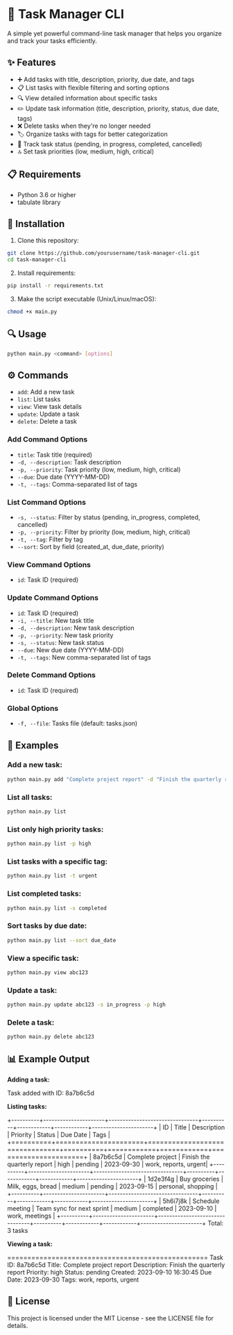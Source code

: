 # 📝 Task Manager CLI

A simple yet powerful command-line task manager that helps you organize and track your tasks efficiently.

## ✨ Features

- ➕ Add tasks with title, description, priority, due date, and tags
- 📋 List tasks with flexible filtering and sorting options
- 🔍 View detailed information about specific tasks
- ✏️ Update task information (title, description, priority, status, due date, tags)
- ❌ Delete tasks when they're no longer needed
- 🏷️ Organize tasks with tags for better categorization
- 🔄 Track task status (pending, in progress, completed, cancelled)
- 🔝 Set task priorities (low, medium, high, critical)

## 📋 Requirements

- Python 3.6 or higher
- tabulate library

## 🚀 Installation

1. Clone this repository:
```bash
git clone https://github.com/yourusername/task-manager-cli.git
cd task-manager-cli
```

2. Install requirements:
```bash
pip install -r requirements.txt
```

3. Make the script executable (Unix/Linux/macOS):
```bash
chmod +x main.py
```

## 🔍 Usage
```bash
python main.py <command> [options]
```

## ⚙️ Commands

- `add`: Add a new task
- `list`: List tasks
- `view`: View task details
- `update`: Update a task
- `delete`: Delete a task

### Add Command Options
- `title`: Task title (required)
- `-d, --description`: Task description
- `-p, --priority`: Task priority (low, medium, high, critical)
- `--due`: Due date (YYYY-MM-DD)
- `-t, --tags`: Comma-separated list of tags

### List Command Options
- `-s, --status`: Filter by status (pending, in_progress, completed, cancelled)
- `-p, --priority`: Filter by priority (low, medium, high, critical)
- `-t, --tag`: Filter by tag
- `--sort`: Sort by field (created_at, due_date, priority)

### View Command Options
- `id`: Task ID (required)

### Update Command Options
- `id`: Task ID (required)
- `-i, --title`: New task title
- `-d, --description`: New task description
- `-p, --priority`: New task priority
- `-s, --status`: New task status
- `--due`: New due date (YYYY-MM-DD)
- `-t, --tags`: New comma-separated list of tags

### Delete Command Options
- `id`: Task ID (required)

### Global Options
- `-f, --file`: Tasks file (default: tasks.json)

## 📝 Examples

### Add a new task:
```bash
python main.py add "Complete project report" -d "Finish the quarterly report" -p high --due 2023-09-30 -t "work,reports,urgent"
```

### List all tasks:
```bash
python main.py list
```

### List only high priority tasks:
```bash
python main.py list -p high
```

### List tasks with a specific tag:
```bash
python main.py list -t urgent
```

### List completed tasks:
```bash
python main.py list -s completed
```

### Sort tasks by due date:
```bash
python main.py list --sort due_date
```

### View a specific task:
```bash
python main.py view abc123
```

### Update a task:
```bash
python main.py update abc123 -s in_progress -p high
```

### Delete a task:
```bash
python main.py delete abc123
```

## 📊 Example Output

**Adding a task:**

Task added with ID: 8a7b6c5d

**Listing tasks:**

+----------+----------------------+--------------------------------+----------+------------+------------+----------------------+
| ID       | Title                | Description                    | Priority | Status     | Due Date   | Tags                 |
+==========+======================+================================+==========+============+============+======================+
| 8a7b6c5d | Complete project     | Finish the quarterly report    | high     | pending    | 2023-09-30 | work, reports, urgent|
+----------+----------------------+--------------------------------+----------+------------+------------+----------------------+
| 1d2e3f4g | Buy groceries        | Milk, eggs, bread              | medium   | pending    | 2023-09-15 | personal, shopping   |
+----------+----------------------+--------------------------------+----------+------------+------------+----------------------+
| 5h6i7j8k | Schedule meeting     | Team sync for next sprint      | medium   | completed  | 2023-09-10 | work, meetings       |
+----------+----------------------+--------------------------------+----------+------------+------------+----------------------+
Total: 3 tasks

**Viewing a task:**

==================================================
Task ID: 8a7b6c5d
Title: Complete project report
Description: Finish the quarterly report
Priority: high
Status: pending
Created: 2023-09-10 16:30:45
Due Date: 2023-09-30
Tags: work, reports, urgent

## 📄 License

This project is licensed under the MIT License - see the LICENSE file for details.
